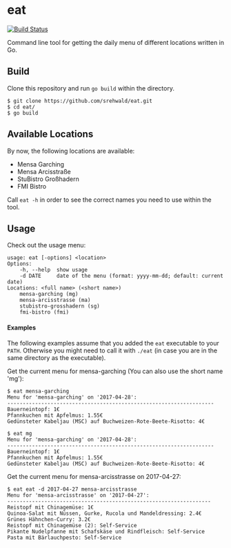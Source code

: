 # eat

[![Build Status](https://travis-ci.org/srehwald/eat.svg?branch=master)](https://travis-ci.org/srehwald/eat)

Command line tool for getting the daily menu of different locations written in Go.

## Build
Clone this repository and run `go build` within the directory. 
```
$ git clone https://github.com/srehwald/eat.git
$ cd eat/
$ go build
```

## Available Locations
By now, the following locations are available:
- Mensa Garching
- Mensa Arcisstraße
- StuBistro Großhadern
- FMI Bistro

Call `eat -h` in order to see the correct names you need to use within the tool.

## Usage

Check out the usage menu:
```
usage: eat [-options] <location>
Options:
    -h, --help  show usage
    -d DATE     date of the menu (format: yyyy-mm-dd; default: current date)
Locations: <full name> (<short name>)
    mensa-garching (mg)
    mensa-arcisstrasse (ma)
    stubistro-grosshadern (sg)
    fmi-bistro (fmi)

```

#### Examples
The following examples assume that you added the `eat` executable to your `PATH`. Otherwise you might need to call it with `./eat` (in case you are in the same directory as the executable).

Get the current menu for mensa-garching (You can also use the short name 'mg'):
```
$ eat mensa-garching
Menu for 'mensa-garching' on '2017-04-28':
-------------------------------------------------------------------
Bauerneintopf: 1€
Pfannkuchen mit Apfelmus: 1.55€
Gedünsteter Kabeljau (MSC) auf Buchweizen-Rote-Beete-Risotto: 4€

$ eat mg
Menu for 'mensa-garching' on '2017-04-28':
-------------------------------------------------------------------
Bauerneintopf: 1€
Pfannkuchen mit Apfelmus: 1.55€
Gedünsteter Kabeljau (MSC) auf Buchweizen-Rote-Beete-Risotto: 4€

```

Get the current menu for mensa-arcisstrasse on 2017-04-27:
```
$ eat eat -d 2017-04-27 mensa-arcisstrasse
Menu for 'mensa-arcisstrasse' on '2017-04-27':
------------------------------------------------------------------
Reistopf mit Chinagemüse: 1€
Quinoa-Salat mit Nüssen, Gurke, Rucola und Mandeldressing: 2.4€
Grünes Hähnchen-Curry: 3.2€
Reistopf mit Chinagemüse (2): Self-Service
Pikante Nudelpfanne mit Schafskäse und Rindfleisch: Self-Service
Pasta mit Bärlauchpesto: Self-Service

```